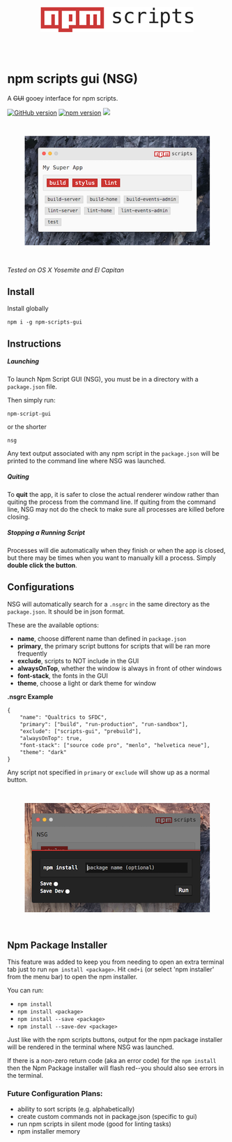 <br>  
<br>  
<p align="center">
<img width="350" src="images/npm-scripts-black.png"> 	
</p>
<br>  
<br>  

# npm scripts gui (NSG)
A ~~GUI~~ gooey interface for npm scripts.

[![GitHub version](https://badge.fury.io/gh/samueleaton%2Fnpm-scripts-gui.svg)](https://badge.fury.io/gh/samueleaton%2Fnpm-scripts-gui) [![npm version](https://badge.fury.io/js/npm-scripts-gui.svg)](https://badge.fury.io/js/npm-scripts-gui) <img src="https://img.shields.io/badge/license-MIT-blue.svg">

<br>
<p align="center">
<img height="250" src="images/npmsg.png"> 	
</p>
<br>

*Tested on OS X Yosemite and El Capitan*

## Install
Install globally  
```
npm i -g npm-scripts-gui
```

## Instructions
##### Launching  
To launch Npm Script GUI (NSG), you must be in a directory with a `package.json` file.   

Then simply run:  
```
npm-script-gui
```   
or the shorter   
```
nsg
``` 

Any text output associated with any npm script in the `package.json` will be printed to the command line where NSG was launched. 

##### Quiting  
To **quit** the app, it is safer to close the actual renderer window rather than quiting the process from the command line. If quiting from the command line, NSG may not do the check to make sure all processes are killed before closing. 

##### Stopping a Running Script  
Processes will die automatically when they finish or when the app is closed, but there may be times when you want to manually kill a process. Simply **double click the button**. 

## Configurations
NSG will automatically search for a `.nsgrc` in the same directory as the `package.json`. It should be in json format.

These are the available options:
- **name**, choose different name than defined in `package.json`
- **primary**, the primary script buttons for scripts that will be ran more frequently
- **exclude**, scripts to NOT include in the GUI
- **alwaysOnTop**, whether the window is always in front of other windows
- **font-stack**, the fonts in the GUI
- **theme**, choose a light or dark theme for window

**.nsgrc Example**  
```
{
	"name": "Qualtrics to SFDC",
	"primary": ["build", "run-production", "run-sandbox"],
	"exclude": ["scripts-gui", "prebuild"],
	"alwaysOnTop": true,
	"font-stack": ["source code pro", "menlo", "helvetica neue"],
	"theme": "dark"
}
```

Any script not specified in `primary` or `exclude` will show up as a normal button.

<br>
<p align="center">
<img height="250" src="images/npmsg2.png"> 	
</p>
<br> 

## Npm Package Installer
This feature was added to keep you from needing to open an extra terminal tab just to run `npm install <package>`. Hit `cmd+i` (or select 'npm installer' from the menu bar) to open the npm installer.

You can run:  
- `npm install`
- `npm install <package>`
- `npm install --save <package>`
- `npm install --save-dev <package>`

Just like with the npm scripts buttons, output for the npm package installer will be rendered in the terminal where NSG was launched.  

If there is a non-zero return code (aka an error code) for the `npm install` then the Npm Package installer will flash red--you should also see errors in the terminal. 

### Future Configuration Plans:  
- ability to sort scripts (e.g. alphabetically)
- create custom commands not in package.json (specific to gui)
- run npm scripts in silent mode (good for linting tasks)
- npm installer memory
